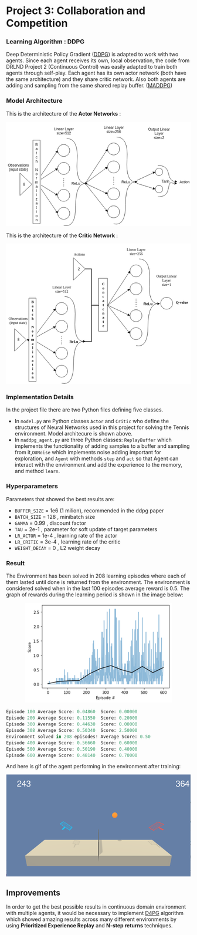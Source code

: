 [//]: # (Image References)

# Project 3: Collaboration and Competition

### Learning Algorithm : DDPG

Deep Deterministic Policy Gradient ([DDPG](https://arxiv.org/pdf/1509.02971.pdf)) is adapted to work with two agents. Since each agent receives its own, local observation, the code from DRLND Project 2 (Continuous Control) was easily adapted to train both agents through self-play. Each agent has its own actor network (both have the same architecture) and they share critic network. Also both agents are adding and sampling from the same shared replay buffer. ([MADDPG](https://papers.nips.cc/paper/7217-multi-agent-actor-critic-for-mixed-cooperative-competitive-environments.pdf))

### Model Architecture
This is the architecture of the **Actor Networks** :
<p align="center">
<img src="https://github.com/brinij/p3_collab-compet/blob/master/maddpg_actor.png" width="600">
</p>

This is the architecture of the **Critic Network** :
<p align="center">
<img src="https://github.com/brinij/p3_collab-compet/blob/master/maddpg_critic.png" width="600">
</p>


### Implementation Details

In the project file there are two Python files defining five classes. 
- In `model.py` are Python classes `Actor` and `Critic` who define the structures of Neural Networks used in this project for solving the Tennis environment. Model architecure is shown above.
- In `maddpg_agent.py` are three Python classes: `ReplayBuffer` which implements the functionality of adding samples to a buffer and sampling from it,`OUNoise` which implements noise adding important for exploration, and `Agent` with methods `step` and `act` so that Agent can interact with the environment and add the experience to the memory, and method `learn`.

### Hyperparameters
Parameters that showed the best results are:
- `BUFFER_SIZE` = 1e6 (1 milion), recommended in the ddpg paper
- `BATCH_SIZE`  = 128 , minibatch size
- `GAMMA`       = 0.99 , discount factor
- `TAU`         = 2e-1 , parameter for soft update of target parameters
- `LR_ACTOR`    = 1e-4 , learning rate of the actor
- `LR_CRITIC`   = 3e-4 , learning rate of the critic
- `WEIGHT_DECAY` = 0 ,  L2 weight decay

### Result

The Environment has been solved in 208 learning episodes where each of them lasted until done is returned from the environment. The environment is considered solved when in the last 100 episodes average reward is 0.5. The graph of rewards during the learning period is shown in the image below:

<p align="center">
<img src="https://github.com/brinij/p3_collab-compet/blob/master/maddpg_scores.png" width="400">
</p>

```python
Episode 100	Average Score: 0.04860	Score: 0.00000
Episode 200	Average Score: 0.11550	Score: 0.20000
Episode 300	Average Score: 0.44630	Score: 0.00000
Episode 308	Average Score: 0.50340	Score: 2.50000
Environment solved in 208 episodes!	Average Score: 0.50
Episode 400	Average Score: 0.56660	Score: 0.60000
Episode 500	Average Score: 0.50190	Score: 0.40000
Episode 600	Average Score: 0.48140	Score: 0.70000
```

And here is gif of the agent performing in the environment after training:

<p align="center">
<img src="https://github.com/brinij/p3_collab-compet/blob/master/tennis_trained.gif" width="600">
</p>

## Improvements
In order to get the best possible results in continuous domain environment with multiple agents, it would be necessary to implement [D4PG](https://openreview.net/forum?id=SyZipzbCb) algorithm which showed amazing results across many different environments by using **Prioritized Experience Replay** and **N-step returns** techniques.
